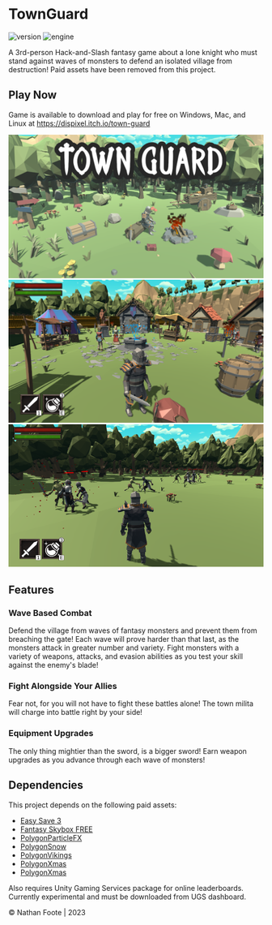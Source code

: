 # TownGuard

![version](https://img.shields.io/badge/Version-1.0-green)
![engine](https://img.shields.io/badge/Engine-Unity-blue)

A 3rd-person Hack-and-Slash fantasy game about a lone knight who must stand against waves of monsters to defend an isolated village from destruction! Paid assets have been removed from this project.

## Play Now

Game is available to download and play for free on Windows, Mac, and Linux at https://dispixel.itch.io/town-guard

<p align="center">
  <img src="Screenshots/Screenshot 2022-10-16 214039.png" />
  <img src="Screenshots/Screenshot 2022-10-16 214402.png" />
  <img src="Screenshots/Screenshot 2022-10-16 215819.png" />
</p>

## Features

### Wave Based Combat

Defend the village from waves of fantasy monsters and prevent them from breaching the gate! Each wave will prove harder than that last, as the monsters attack in greater number and variety. Fight monsters with a variety of weapons, attacks, and evasion abilities as you test your skill against the enemy's blade!

### Fight Alongside Your Allies

Fear not, for you will not have to fight these battles alone! The town milita will charge into battle right by your side!

### Equipment Upgrades

The only thing mightier than the sword, is a bigger sword! Earn weapon upgrades as you advance through each wave of monsters!

## Dependencies
This project depends on the following paid assets:

- [Easy Save 3](https://assetstore.unity.com/packages/tools/utilities/easy-save-the-complete-save-data-serializer-system-768)
- [Fantasy Skybox FREE](https://assetstore.unity.com/packages/2d/textures-materials/sky/fantasy-skybox-free-18353)
- [PolygonParticleFX](https://assetstore.unity.com/packages/vfx/particles/polygon-particle-fx-low-poly-3d-art-by-synty-168372)
- [PolygonSnow](https://assetstore.unity.com/packages/3d/characters/polygon-snow-kit-low-poly-3d-art-by-synty-134501)
- [PolygonVikings](https://assetstore.unity.com/packages/3d/environments/fantasy/polygon-vikings-low-poly-3d-art-by-synty-85664)
- [PolygonXmas](https://syntystore.com/products/polygon-xmas-pack?_pos=1&_sid=5b5567561&_ss=r)
- [PolygonXmas](himom.com)

Also requires Unity Gaming Services package for online leaderboards. Currently experimental and must be downloaded from UGS dashboard.


[1]: https://assetstore.unity.com/packages/tools/utilities/easy-save-the-complete-save-data-serializer-system-768

© Nathan Foote | 2023

